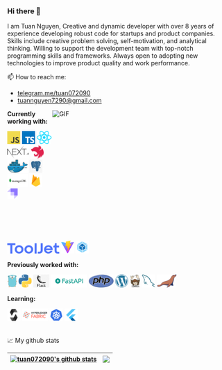 ### Hi there 👋
I am Tuan Nguyen, Creative and dynamic developer with over 8 years of experience developing robust code for startups and product companies. Skills include creative problem solving, self-motivation, and analytical thinking. Willing to support the development team with top-notch programming skills and frameworks. Always open to adopting new technologies to improve product quality and work performance.



  📫 How to reach me: 
  -   <a href="https://telegram.me/tuan072090">telegram.me/tuan072090</a>
  -   <a href="mailto:tuannguyen7290@gmail.com">tuannguyen7290@gmail.com</a>

<img align="right" alt="GIF" src="https://personal-imgs.s3.ap-southeast-1.amazonaws.com/coder.gif" width="400" height="300" />

**Currently working with:**  

<a href="#" title="Javascript"><img height="30" src="icons/javascript.png"/></a>
<a href="#" title="Typescript"><img height="30" src="icons/typescript.png"/></a>
<a href="#" title="Reactjs & React native"><img height="30" src="icons/react.png"/></a>
<a href="#" title="Next.js"><img height="30" src="icons/nextjs.png"></a>
<a href="https://nestjs.com/" title="Nestjs"><img height="30" src="icons/nestjs.svg"></a>
<a href="#" title="Docker"><img height="30" src="icons/docker.png" /></a>
<a href="#" title="Postgres"><img height="30" src="icons/postgres.png" /></a>
<a href="#" title="Mongodb"><img height="30" src="icons/mongodb.png" /></a>
<a href="https://firebase.google.com/" title="Firebase" target="_blank"><img height="30" src="icons/firebase.png"></a>
<a href="https://strapi.io" target="_blank" title="Strapi"><img height="24" src="icons/strapi.png"></a>
<a href="https://tooljet.com/" target="_blank" title="Tooljet"><img height="24" src="icons/tooljet.svg"></a>
<a href="https://vitejs.dev/" target="_blank" title="Vitejs"><img height="30" src="icons/vite.svg"></a>
<a href="#" title="Webpack"><img height="30" src="icons/webpack.png"></a>

**Previously worked with:**

<a href="#" title="Golang"><img height="30" src="icons/golang.png" /></a>
<a href="#" title="Python"><img height="30" src="icons/python.png" /></a>
<a href="#" title="Flask api"><img height="30" src="icons/flask.png"></a>
<a href="#" title="Fastapi"><img height="30" src="icons/fastapi.png"></a>
<a href="#" title="PHP"><img height="30" src="icons/php.png" /></a>
<a href="#" title="Wordpress"><img height="30" src="icons/wordpress.png" /></a>
<a href="#" title="Composer"><img height="30" src="icons/composer.png" /></a>
<a href="#" title="Mysql"><img height="30" src="icons/mysql.png"></a>
<a href="#" title="Mariadb"><img height="30" src="icons/mariadb.png"></a>

**Learning:**

<a href="#" title="Solidity"><img height="30" src="icons/solidity.png" /></a>
<a href="#" title="Hyperledger Fabric"><img height="30" src="icons/hyperledger-fabric.png" /></a>
<a href="#" title="Kubernetes"><img height="30" src="icons/kubernetes.png"/></a>
<a href="#" title="Flutter"><img height="30" src="icons/flutter.png"/></a>

<br/>
📈 My github stats



<!--https://profile-counter.glitch.me/tuan072090/count.svg-->

| <a href="https://github.com/tuan072090/github-readme-stats"><img align="center" src="https://github-readme-stats.vercel.app/api?username=tuan072090&show_icons=true&include_all_commits=true&theme=buefy&hide_border=true" alt="tuan072090's github stats" /></a> | <a href="https://github.com/tuan072090/github-readme-stats"><img align="center" src="https://github-readme-stats.vercel.app/api/top-langs/?username=tuan072090&layout=compact&theme=buefy&hide_border=true" /></a> |
| ------------- | ------------- |
